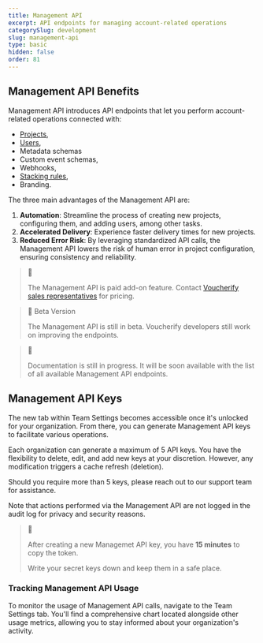 ```yaml
---
title: Management API
excerpt: API endpoints for managing account-related operations
categorySlug: development
slug: management-api
type: basic
hidden: false
order: 81
---
```


## Management API Benefits

Management API introduces API endpoints that let you perform account-related operations connected with:
- [Projects](ref:create-project "Create Project"),
- [Users](ref:assign-user "Assign User"),
- Metadata schemas
- Custom event schemas,
- Webhooks,
- [Stacking rules](ref:create-stacking-rules "Create Stacking Rules"),
- Branding.
 
The three main advantages of the Management API are:

1. **Automation**: Streamline the process of creating new projects, configuring them, and adding users, among other tasks.
2. **Accelerated Delivery**: Experience faster delivery times for new projects.
3. **Reduced Error Risk**: By leveraging standardized API calls, the Management API lowers the risk of human error in project configuration, ensuring consistency and reliability.

> 📘
>
> The Management API is paid add-on feature. Contact [Voucherify sales representatives](https://www.voucherify.io/contact-sales "Contact Voucherify sales") for pricing.

> 🚧 Beta Version
>
> The Management API is still in beta. Voucherify developers still work on improving the endpoints.

> 📘
>
> Documentation is still in progress. It will be soon available with the list of all available Management API endpoints.

## Management API Keys

The new tab within Team Settings becomes accessible once it's unlocked for your organization. From there, you can generate Management API keys to facilitate various operations.

Each organization can generate a maximum of 5 API keys. You have the flexibility to delete, edit, and add new keys at your discretion. However, any modification triggers a cache refresh (deletion).

Should you require more than 5 keys, please reach out to our support team for assistance.

Note that actions performed via the Management API are not logged in the audit log for privacy and security reasons.

> 🚧
>
> After creating a new Managemet API key, you have **15 minutes** to copy the token.
>
> Write your secret keys down and keep them in a safe place.

### Tracking Management API Usage

To monitor the usage of Management API calls, navigate to the Team Settings tab. You'll find a comprehensive chart located alongside other usage metrics, allowing you to stay informed about your organization's activity.